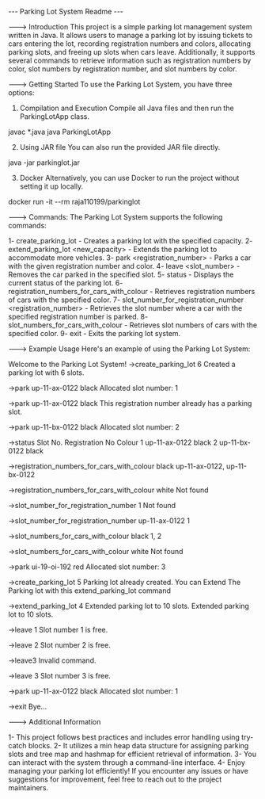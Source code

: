 --- Parking Lot System Readme ---

---> Introduction
This project is a simple parking lot management system written in Java. It allows users to manage a parking lot by issuing tickets to cars entering the lot, recording registration numbers and colors, allocating parking slots, and freeing up slots when cars leave. Additionally, it supports several commands to retrieve information such as registration numbers by color, slot numbers by registration number, and slot numbers by color.


---> Getting Started
To use the Parking Lot System, you have three options:

1. Compilation and Execution
Compile all Java files and then run the ParkingLotApp class.


javac *.java
java ParkingLotApp

2. Using JAR file
You can also run the provided JAR file directly.


java -jar parkinglot.jar

3. Docker
Alternatively, you can use Docker to run the project without setting it up locally.


docker run -it --rm raja110199/parkinglot

---> Commands:
The Parking Lot System supports the following commands:

1- create_parking_lot <capacity> - Creates a parking lot with the specified capacity.
2- extend_parking_lot <new_capacity> - Extends the parking lot to accommodate more vehicles.
3- park <registration_number> <color> - Parks a car with the given registration number and color.
4- leave <slot_number> - Removes the car parked in the specified slot.
5- status - Displays the current status of the parking lot.
6- registration_numbers_for_cars_with_colour <color> - Retrieves registration numbers of cars with the specified color.
7- slot_number_for_registration_number <registration_number> - Retrieves the slot number where a car with the specified registration number is parked.
8- slot_numbers_for_cars_with_colour <color> - Retrieves slot numbers of cars with the specified color.
9- exit - Exits the parking lot system.

---> Example Usage
Here's an example of using the Parking Lot System:

Welcome to the Parking Lot System!
->create_parking_lot 6
Created a parking lot with 6 slots.

->park up-11-ax-0122 black
Allocated slot number: 1

->park up-11-ax-0122 black
This registration number already has a parking slot.

->park up-11-bx-0122 black
Allocated slot number: 2

->status
Slot No. Registration No Colour
1 up-11-ax-0122 black
2 up-11-bx-0122 black

->registration_numbers_for_cars_with_colour black
up-11-ax-0122, up-11-bx-0122

->registration_numbers_for_cars_with_colour white
Not found

->slot_number_for_registration_number 1
Not found

->slot_number_for_registration_number up-11-ax-0122
1

->slot_numbers_for_cars_with_colour black
1, 2

->slot_numbers_for_cars_with_colour white
Not found

->park ui-19-oi-192 red
Allocated slot number: 3

->create_parking_lot 5
Parking lot already created. You can Extend The Parking lot with this extend_parking_lot command

->extend_parking_lot 4
Extended parking lot to 10 slots.
Extended parking lot to 10 slots.

->leave 1
Slot number 1 is free.

->leave 2
Slot number 2 is free.

->leave3
Invalid command.

->leave 3
Slot number 3 is free.

->park up-11-ax-0122 black
Allocated slot number: 1

->exit
Bye...

---> Additional Information

1- This project follows best practices and includes error handling using try-catch blocks.
2- It utilizes a min heap data structure for assigning parking slots and tree map and hashmap for efficient retrieval of information.
3- You can interact with the system through a command-line interface.
4- Enjoy managing your parking lot efficiently! If you encounter any issues or have suggestions for improvement, feel free to reach out to the project maintainers.